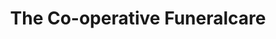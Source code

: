 ---
title: "The Co-operative Funeralcare"
url: /bicester/the-co-operative-funeralcare/
shop: funeral directors
---